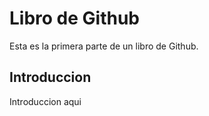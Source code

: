 # Libro de Github

Esta es la primera parte de un libro de Github.

## Introduccion

Introduccion aqui